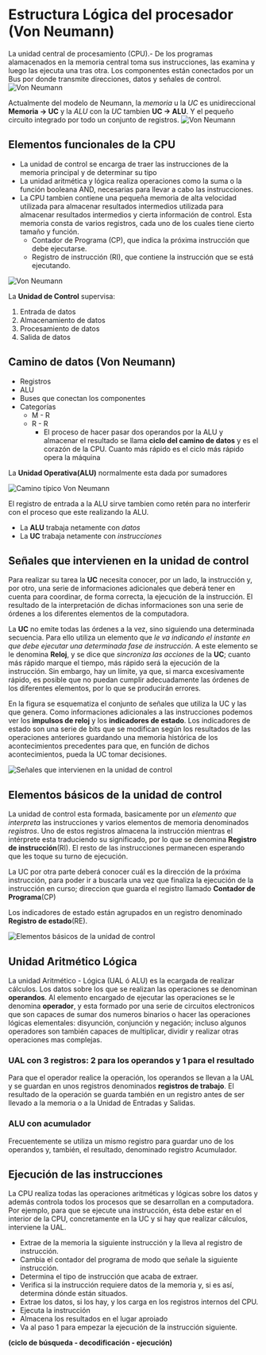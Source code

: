 # Estructura Lógica del procesador (Von Neumann)

La unidad central de procesamiento (CPU).- De los programas alamacenados en la memoria central toma sus instrucciones, las examina y luego las ejecuta una tras otra. Los componentes están conectados por un Bus por donde transmite direcciones, datos y señales de control.
![Von Neumann](./img/vonneumann.PNG)

Actualmente del modelo de Neumann, la *memoria* u la *UC* es unidireccional **Memoria -> UC** y la *ALU* con la *UC*  tambien **UC -> ALU**. Y el pequeño circuito integrado por todo un conjunto de registros.
![Von Neumann](./img/vonneumann2.PNG)


## Elementos funcionales de la CPU

* La unidad de control se encarga de traer las instrucciones de la memoria principal y de determinar su tipo
* La unidad aritmética y lógica realiza operaciones como la suma o la función booleana AND, necesarias para llevar a cabo las instrucciones.
* La CPU tambien contiene una pequeña memoria de alta velocidad utilizada para almacenar resultados intermedios utilizada para almacenar resultados intermedios y cierta información de control. Esta memoria consta de varios registros, cada uno de los cuales tiene cierto tamaño y función.
  * Contador de Programa (CP), que indica la próxima instrucción que debe ejecutarse.
  * Registro de instrucción (RI), que contiene la instrucción que se está ejecutando.

![Von Neumann](./img/vonneumann3.PNG)

La **Unidad de Control** supervisa:
1. Entrada de datos
2. Almacenamiento de datos
3. Procesamiento de datos
4. Salida de datos

 
## Camino de datos (Von Neumann)

* Registros
* ALU
* Buses que conectan los componentes
* Categorías
  * M - R
  * R - R
    * El proceso de hacer pasar dos operandos por la ALU y almacenar el resultado se llama **ciclo del camino de datos** y es el corazón de la CPU. Cuanto más rápido es el ciclo más rápido opera la máquina

La **Unidad Operativa(ALU)** normalmente esta dada por sumadores

![Camino típico Von Neumann](./img/caminotipico.PNG)

El registro de entrada a la ALU sirve tambien como retén para no interferir con el proceso que este realizando la ALU.
* La **ALU** trabaja netamente con *datos*
* La **UC** trabaja netamente con *instrucciones*

## Señales que intervienen en la unidad de control

Para realizar su tarea la **UC** necesita conocer, por un lado, la instrucción y, por otro, una serie de informaciones adicionales que deberá tener en cuenta para coordinar, de forma correcta, la ejecución de la instrucción. El resultado de la interpretación de dichas informaciones son una serie de órdenes a los diferentes elementos de la computadora.

La **UC** no emite todas las órdenes a la vez, sino siguiendo una determinada secuencia. Para ello utiliza un elemento que *le va indicando el instante en que debe ejecutar una determinada fase de instrucción*. A este elemento se le denomina **Reloj**, y se dice que *sincroniza las acciones* de la **UC**; cuanto más rápido marque el tiempo, más rápido será la ejecución de la instrucción. Sin embargo, hay un límite, ya que, si marca excesivamente rápido, es posible que no puedan cumplir adecuadamente las órdenes de los diferentes elementos, por lo que se producirán errores.

En la figura se esquematiza el conjunto de señales que utiliza la UC y las que genera. Como informaciones adicionales a las instrucciones podemos ver los **impulsos de reloj** y los **indicadores de estado**. Los indicadores de estado son una serie de bits que se modifican según los resultados de las operaciones anteriores guardando una memoria histórica de los acontecimientos precedentes para que, en función de dichos acontecimientos, pueda la UC tomar decisiones.

![Señales que intervienen en la unidad de control](./img/señales.PNG)

## Elementos básicos de la unidad de control

La unidad de control esta formada, basicamente por un *elemento que interpreta* las instrucciones y varios elementos de memoria denominados *registros*. Uno de estos registros almacena la instrucción mientras el intérprete esta traduciendo su significado, por lo que se denomina **Registro de instrucción**(RI). El resto de las instrucciones permanecen esperando que les toque su turno de ejecución.

La UC por otra parte deberá conocer cuál es la dirección de la próxima instrucción, para poder ir a buscarla una vez que finaliza la ejecución de la instrucción en curso; direccion que guarda el registro llamado **Contador de Programa**(CP)

Los indicadores de estado están agrupados en un registro denominado **Registro de estado**(RE).

![Elementos básicos de la unidad de control](./img/elementosBasicos.PNG)

## Unidad Aritmético Lógica

La unidad Aritmético - Lógica (UAL ó ALU) es la ecargada de realizar cálculos. Los datos sobre los que se realizan las operaciones se denominan **operandos**. Al elemento encargado de ejecutar las operaciones se le denomina **operador**, y esta formado por una serie de circuitos electronicos que son capaces de sumar dos numeros binarios o hacer las operaciones lógicas elementales: disyunción, conjunción y negación; incluso algunos operadores son también capaces de multiplicar, dividir y realizar otras operaciones mas complejas. 

### UAL con 3 registros: 2 para los operandos y 1 para el resultado

Para que el operador realice la operación, los operandos se llevan a la UAL y se guardan en unos registros denominados **registros de trabajo**. El resultado de la operación se guarda también en un registro antes de ser llevado a la memoria o a la Unidad de Entradas y Salidas.

<!-- Insertar Image -->

### ALU con acumulador

Frecuentemente se utiliza un mismo registro para guardar uno de los operandos y, también, el resultado, denominado registro Acumulador.

<!-- Insertar Image -->

## Ejecución de las instrucciones

La CPU realiza todas las operaciones aritméticas y lógicas sobre los datos y además controla todos los procesos que se desarrollan en a computadora. Por ejemplo, para que se ejecute una instrucción, ésta debe estar en el interior de la CPU, concretamente en la UC y si hay que realizar cálculos, interviene la UAL.

* Extrae de la memoria la siguiente instrucción y la lleva al registro de instrucción.
* Cambia el contador del programa de modo que señale la siguiente instrucción.
* Determina el tipo de instrucción que acaba de extraer.
* Verifica si la instrucción requiere datos de la memoria y, si es así, determina dónde están situados.
* Extrae los datos, si los hay, y los carga en los registros internos del CPU.
* Ejecuta la instrucción
* Almacena los resultados en el lugar aproiado
* Va al paso 1 para empezar la ejecución de la instrucción siguiente.

**(ciclo de búsqueda - decodificación - ejecución)**



